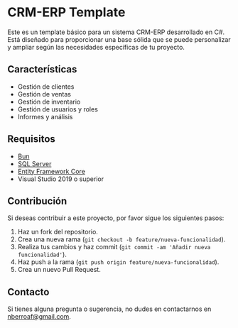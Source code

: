 # CRM-ERP Template

Este es un template básico para un sistema CRM-ERP desarrollado en C#. Está diseñado para proporcionar una base sólida que se puede personalizar y ampliar según las necesidades específicas de tu proyecto.

## Características

- Gestión de clientes
- Gestión de ventas
- Gestión de inventario
- Gestión de usuarios y roles
- Informes y análisis

## Requisitos

- [Bun](https://bun.sh/)
- [SQL Server](https://www.microsoft.com/en-us/sql-server/sql-server-downloads)
- [Entity Framework Core](https://docs.microsoft.com/en-us/ef/core/)
- Visual Studio 2019 o superior

## Contribución

Si deseas contribuir a este proyecto, por favor sigue los siguientes pasos:

1. Haz un fork del repositorio.
2. Crea una nueva rama (`git checkout -b feature/nueva-funcionalidad`).
3. Realiza tus cambios y haz commit (`git commit -am 'Añadir nueva funcionalidad'`).
4. Haz push a la rama (`git push origin feature/nueva-funcionalidad`).
5. Crea un nuevo Pull Request.

## Contacto

Si tienes alguna pregunta o sugerencia, no dudes en contactarnos en [nberroaf@gmail.com](mailto:tu-email@dominio.com).
